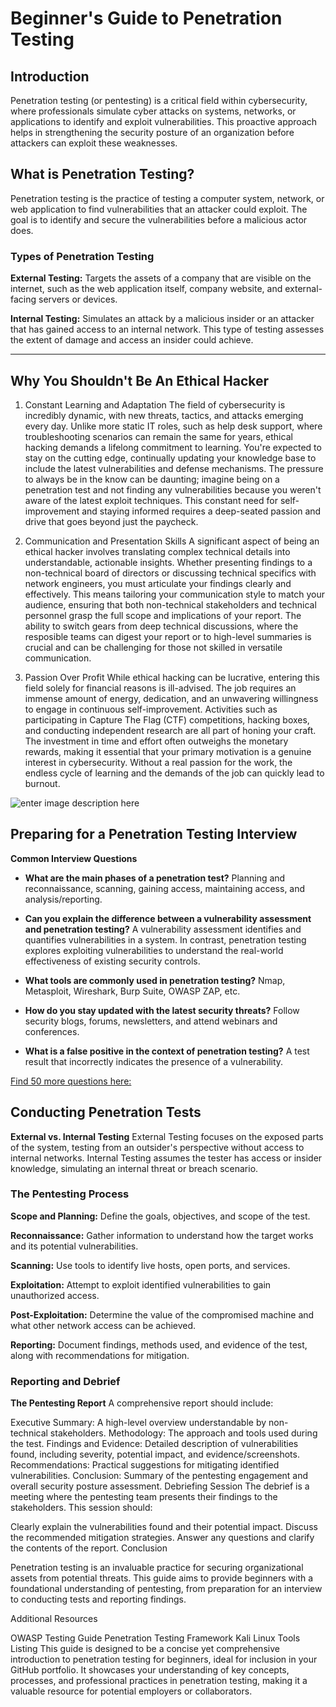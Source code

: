 # Beginner's Guide to Penetration Testing

## Introduction
Penetration testing (or pentesting) is a critical field within cybersecurity, where professionals simulate cyber attacks on systems, networks, or applications to identify and exploit vulnerabilities. This proactive approach helps in strengthening the security posture of an organization before attackers can exploit these weaknesses.

## What is Penetration Testing?
Penetration testing is the practice of testing a computer system, network, or web application to find vulnerabilities that an attacker could exploit. The goal is to identify and secure the vulnerabilities before a malicious actor does.

### Types of Penetration Testing

**External Testing:** Targets the assets of a company that are visible on the internet, such as the web application itself, company website, and external-facing servers or devices.

**Internal Testing:** Simulates an attack by a malicious insider or an attacker that has gained access to an internal network. This type of testing assesses the extent of damage and access an insider could achieve.

---------------

## Why You Shouldn't Be An Ethical Hacker
1. Constant Learning and Adaptation
The field of cybersecurity is incredibly dynamic, with new threats, tactics, and attacks emerging every day. Unlike more static IT roles, such as help desk support, where troubleshooting scenarios can remain the same for years, ethical hacking demands a lifelong commitment to learning. You're expected to stay on the cutting edge, continually updating your knowledge base to include the latest vulnerabilities and defense mechanisms.
The pressure to always be in the know can be daunting; imagine being on a penetration test and not finding any vulnerabilities because you weren't aware of the latest exploit techniques. This constant need for self-improvement and staying informed requires a deep-seated passion and drive that goes beyond just the paycheck.

2. Communication and Presentation Skills
A significant aspect of being an ethical hacker involves translating complex technical details into understandable, actionable insights. Whether presenting findings to a non-technical board of directors or discussing technical specifics with network engineers, you must articulate your findings clearly and effectively.
This means tailoring your communication style to match your audience, ensuring that both non-technical stakeholders and technical personnel grasp the full scope and implications of your report. The ability to switch gears from deep technical discussions, where the resposible teams can digest your report or to high-level summaries is crucial and can be challenging for those not skilled in versatile communication.

3. Passion Over Profit
While ethical hacking can be lucrative, entering this field solely for financial reasons is ill-advised. The job requires an immense amount of energy, dedication, and an unwavering willingness to engage in continuous self-improvement.
Activities such as participating in Capture The Flag (CTF) competitions, hacking boxes, and conducting independent research are all part of honing your craft. The investment in time and effort often outweighs the monetary rewards, making it essential that your primary motivation is a genuine interest in cybersecurity.
Without a real passion for the work, the endless cycle of learning and the demands of the job can quickly lead to burnout.

![enter image description here](https://github.com/hhkolberg/hhkolberg.github.io/blob/main/assets/pentest.png?raw=true)


## Preparing for a Penetration Testing Interview

**Common Interview Questions**

- **What are the main phases of a penetration test?**
Planning and reconnaissance, scanning, gaining access, maintaining access, and analysis/reporting.

- **Can you explain the difference between a vulnerability assessment and penetration testing?**
A vulnerability assessment identifies and quantifies vulnerabilities in a system. In contrast, penetration testing explores exploiting vulnerabilities to understand the real-world effectiveness of existing security controls.

- **What tools are commonly used in penetration testing?**
Nmap, Metasploit, Wireshark, Burp Suite, OWASP ZAP, etc.

- **How do you stay updated with the latest security threats?**
Follow security blogs, forums, newsletters, and attend webinars and conferences.

- **What is a false positive in the context of penetration testing?**
A test result that incorrectly indicates the presence of a vulnerability.

[Find 50 more questions here:](/pages/50questions)

## Conducting Penetration Tests

**External vs. Internal Testing**
External Testing focuses on the exposed parts of the system, testing from an outsider's perspective without access to internal networks.
Internal Testing assumes the tester has access or insider knowledge, simulating an internal threat or breach scenario.

### The Pentesting Process
**Scope and Planning:** 
Define the goals, objectives, and scope of the test.

**Reconnaissance:** Gather information to understand how the target works and its potential vulnerabilities.

**Scanning:** Use tools to identify live hosts, open ports, and services.

**Exploitation:** Attempt to exploit identified vulnerabilities to gain unauthorized access.

**Post-Exploitation:** Determine the value of the compromised machine and what other network access can be achieved.

**Reporting:** Document findings, methods used, and evidence of the test, along with recommendations for mitigation.

### Reporting and Debrief

**The Pentesting Report**
A comprehensive report should include:

Executive Summary: A high-level overview understandable by non-technical stakeholders.
Methodology: The approach and tools used during the test.
Findings and Evidence: Detailed description of vulnerabilities found, including severity, potential impact, and evidence/screenshots.
Recommendations: Practical suggestions for mitigating identified vulnerabilities.
Conclusion: Summary of the pentesting engagement and overall security posture assessment.
Debriefing Session
The debrief is a meeting where the pentesting team presents their findings to the stakeholders. This session should:

Clearly explain the vulnerabilities found and their potential impact.
Discuss the recommended mitigation strategies.
Answer any questions and clarify the contents of the report.
Conclusion

Penetration testing is an invaluable practice for securing organizational assets from potential threats. This guide aims to provide beginners with a foundational understanding of pentesting, from preparation for an interview to conducting tests and reporting findings.

Additional Resources

OWASP Testing Guide
Penetration Testing Framework
Kali Linux Tools Listing
This guide is designed to be a concise yet comprehensive introduction to penetration testing for beginners, ideal for inclusion in your GitHub portfolio. It showcases your understanding of key concepts, processes, and professional practices in penetration testing, making it a valuable resource for potential employers or collaborators.

